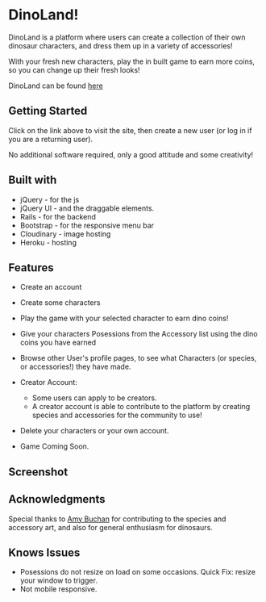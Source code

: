 # DinoLand!

DinoLand is a platform where users can create a collection of their own dinosaur characters, and dress them up in a variety of accessories!

With your fresh new characters, play the in built game to earn more coins, so you can change up their fresh looks!

DinoLand can be found [here](https://dinoland-project.herokuapp.com/)

## Getting Started

Click on the link above to visit the site, then create a new user (or log in if you are a returning user).

No additional software required, only a good attitude and some creativity!

## Built with

- jQuery - for the js
- jQuery UI - and the draggable elements.
- Rails - for the backend
- Bootstrap - for the responsive menu bar
- Cloudinary - image hosting
- Heroku - hosting

## Features

- Create an account
- Create some characters
- Play the game with your selected character to earn dino coins!
- Give your characters Posessions from the Accessory list using the dino coins you have earned
- Browse other User's profile pages, to see what Characters (or species, or accessories!) they have made.


- Creator Account:
  - Some users can apply to be creators.
  - A creator account is able to contribute to the platform by creating species and accessories for the community to use!


- Delete your characters or your own account.

- Game Coming Soon.

## Screenshot

## Acknowledgments

Special thanks to [Amy Buchan](www.amybuchan.com) for contributing to the species and accessory art, and also for general enthusiasm for dinosaurs.

## Knows Issues

- Posessions do not resize on load on some occasions. Quick Fix: resize your window to trigger.
- Not mobile responsive.
